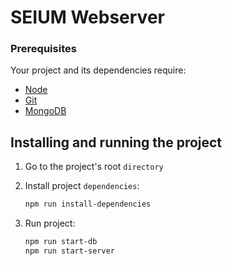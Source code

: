 # SEIUM Webserver

### Prerequisites

Your project and its dependencies require:
- [Node](https://nodejs.org/)
- [Git](http://git-scm.com/)
- [MongoDB](https://www.mongodb.com/)

## Installing and running the project

1. Go to the project's root `directory`

2. Install project `dependencies`:
    ```bash
    npm run install-dependencies
    ```

3. Run project:
    ```bash
    npm run start-db
    npm run start-server
    ```
